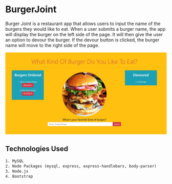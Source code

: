 # BurgerJoint

Burger Joint is a restaurant app that allows users to input the name of the burgers they would like to eat.  When a user submits a burger name, the app will display the burger on the left side of the page.  It will then give the user an option to devour the burger.  If the devour button is clicked, the burger name will move to the right side of the page.

![Image of App](public/images/app.JPG)

## Technologies Used
	1. MySQL	
	2. Node Packages (mysql, express, express-handlebars, body-parser)
	3. Node.js
	4. Bootstrap

